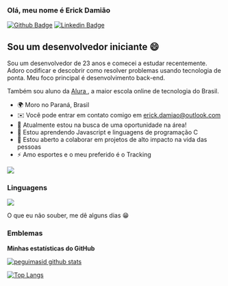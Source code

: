 ### Olá, meu nome é Erick Damião

[![Github Badge](https://img.shields.io/badge/-Github-000?style=flat-square&logo=Github&logoColor=white&link=https://github.com/erickdds23)](https://github.com/erickdds23)
[![Linkedin Badge](https://img.shields.io/badge/-LinkedIn-blue?style=flat-square&logo=Linkedin&logoColor=white&link=https://www.linkedin.com/in/erickdds/)](https://www.linkedin.com/in/erickdds/)

Sou um desenvolvedor iniciante 😄
------------------------

Sou um desenvolvedor de 23 anos e comecei a estudar recentemente. Adoro codificar e descobrir como resolver problemas usando tecnologia de ponta. Meu foco principal é desenvolvimento back-end.

Também sou aluno da [ Alura ](https://www.alura.com.br/), a maior escola online de tecnologia do Brasil.

* 🌍 Moro no Paraná, Brasil
* ✉️ Você pode entrar em contato comigo em [ erick.damiao@outlook.com ](mailto:erick.damiao@outlook.com)
* 🚀 Atualmente estou na busca de uma oportunidade na área!
* 🧠 Estou aprendendo Javascript e linguagens de programação C
* 🤝 Estou aberto a colaborar em projetos de alto impacto na vida das pessoas
* ⚡ Amo esportes e o meu preferido é o Tracking

<a href="https://www.github.com/erickdds23" target="_blank" rel="noreferrer"><img
src="https://img.shields.io/github/followers/erickdds23?logo=github&style=for-the-badge&color=3382ed&labelColor=171717" /></a>

###  Linguagens 
<img src="https://img.shields.io/badge/javascript%20-%23323330.svg?%style=for-the-badge&logo=javascript&logoColor=%23F7DF1E"/> 

O que eu não souber, me dê alguns dias 😁

###  Emblemas

<b>Minhas estatísticas do GitHub</b>


[![peguimasid github stats](https://github-readme-stats.vercel.app/api?username=erickdds23&show_icons=true&title_color=fff&icon_color=f0b318&text_color=f8f8f2&bg_color=171c24&count_private=true)](https://github.com/erickdds23)


[![Top Langs](https://github-readme-stats.vercel.app/api/top-langs/?username=erickdds23&layout=compact&title_color=fff&text_color=f8f8f2&hide=java&bg_color=171c24)](https://github.com/erickdds23)
